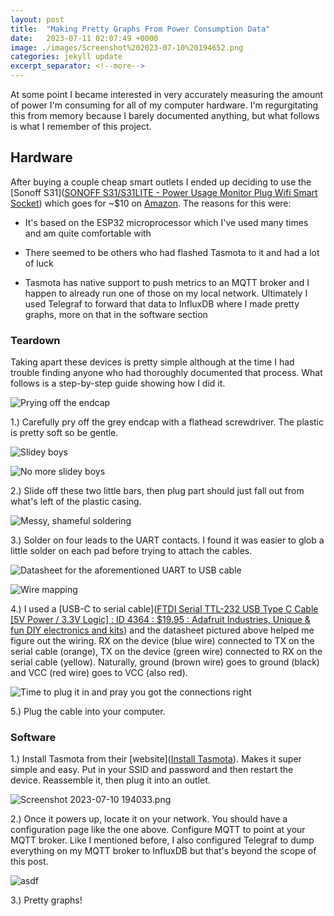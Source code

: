 ```yaml
---
layout: post
title:  "Making Pretty Graphs From Power Consumption Data"
date:   2023-07-11 02:07:49 +0000
image: ./images/Screenshot%202023-07-10%20194652.png
categories: jekyll update
excerpt_separator: <!--more-->
---
```


At some point I became interested in very accurately measuring the amount of power I'm consuming for all of my computer hardware. I'm regurgitating this from memory because I barely documented anything, but what follows is what I remember of this project.

<!--more-->

## Hardware

After buying a couple cheap smart outlets I ended up deciding to use the [Sonoff S31]([SONOFF S31/S31LITE - Power Usage Monitor Plug Wifi Smart Socket](https://sonoff.tech/product/smart-plugs/s31-s31lite/)) which goes for \~\$10 on [Amazon](https://www.amazon.com/Sonoff-Monitoring-Compatible-Assistant-Supporting/dp/B07YDC6D4D). The reasons for this were:

* It's based on the ESP32 microprocessor which I've used many times and am quite comfortable with

* There seemed to be others who had flashed Tasmota to it and had a lot of luck

* Tasmota has native support to push metrics to an MQTT broker and I happen to already run one of those on my local network. Ultimately I used Telegraf to forward that data to InfluxDB where I made pretty graphs, more on that in the software section

### Teardown

Taking apart these devices is pretty simple although at the time I had trouble finding anyone who had thoroughly documented that process. What follows is a step-by-step guide showing how I did it.

![Prying off the endcap](../../../../../images/PXL_20221206_003248035.jpg)

1.) Carefully pry off the grey endcap with a flathead screwdriver. The plastic is pretty soft so be gentle.

![Slidey boys](../../../../../images/PXL_20221206_003200376.jpg)

![No more slidey boys](../../../../../images/PXL_20221206_003131492.jpg)

2.) Slide off these two little bars, then plug part should just fall out from what's left of the plastic casing.

![Messy, shameful soldering](../../../../../images/PXL_20221205_234229659.jpg)

3.) Solder on four leads to the UART contacts. I found it was easier to glob a little solder on each pad before trying to attach the cables. 

![Datasheet for the aforementioned UART to USB cable](../../../../../images/Screenshot%202023-07-10%20192506.png)

![Wire mapping](../../../../../images/PXL_20221205_234558928.jpg)

4.) I used a [USB-C to serial cable]([FTDI Serial TTL-232 USB Type C Cable [5V Power / 3.3V Logic] : ID 4364 : $19.95 : Adafruit Industries, Unique & fun DIY electronics and kits](https://www.adafruit.com/product/4364)) and the datasheet pictured above helped me figure out the wiring. RX on the device (blue wire) connected to TX on the serial cable (orange), TX on the device (green wire) connected to RX on the serial cable (yellow). Naturally, ground (brown wire) goes to ground (black) and VCC (red wire) goes to VCC (also red).

![Time to plug it in and pray you got the connections right](../../../../../images/PXL_20221206_002147268.jpg)

5.) Plug the cable into your computer.

### Software

1.) Install Tasmota from their [website]([Install Tasmota](https://tasmota.github.io/install/)). Makes it super simple and easy. Put in your SSID and password and then restart the device. Reassemble it, then plug it into an outlet.

![Screenshot 2023-07-10 194033.png](../../../../../images/Screenshot%202023-07-10%20194033.png)

2.) Once it powers up, locate it on your network. You should have a configuration page like the one above. Configure MQTT to point at your MQTT broker. Like I mentioned before, I also configured Telegraf to dump everything on my MQTT broker to InfluxDB but that's beyond the scope of this post.

![asdf](../../../../../images/Screenshot%202023-07-10%20194652.png)

3.) Pretty graphs!
